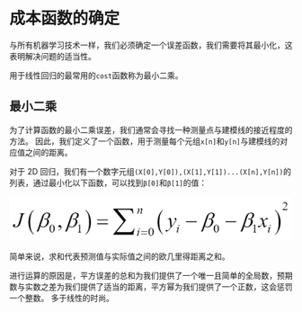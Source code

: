 # 成本函数的确定

与所有机器学习技术一样，我们必须确定一个误差函数，我们需要将其最小化，这表明解决问题的适当性。

用于线性回归的最常用的`cost`函数称为最小二乘。

## 最小二乘

为了计算函数的最小二乘误差，我们通常会寻找一种测量点与建模线的接近程度的方法。 因此，我们定义了一个函数，用于测量每个元组`x[n]`和`y[n]`与建模线的对应值之间的距离。

对于 2D 回归，我们有一个数字元组`(X[0],Y[0]),(X[1],Y[1])...(X[n],Y[n])`的列表，通过最小化以下函数，可以找到`β[0]`和`β[1]`的值：

![Least squares](img/00042.jpg)

简单来说，求和代表预测值与实际值之间的欧几里得距离之和。

进行运算的原因是，平方误差的总和为我们提供了一个唯一且简单的全局数，预期数与实数之差为我们提供了适当的距离，平方幂为我们提供了一个正数，这会惩罚一个整数。 多于线性的时尚。